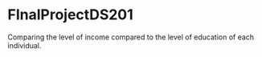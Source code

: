 # FInalProjectDS201
Comparing the level of income compared to the level of education of each individual. 
